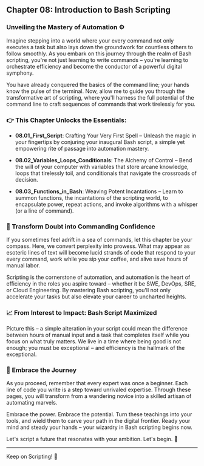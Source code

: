 ## Chapter 08: Introduction to Bash Scripting

### Unveiling the Mastery of Automation ⚙️

Imagine stepping into a world where your every command not only executes a task but also lays down the groundwork for countless others to follow smoothly. As you embark on this journey through the realm of Bash scripting, you're not just learning to write commands – you're learning to orchestrate efficiency and become the conductor of a powerful digital symphony.

You have already conquered the basics of the command line; your hands know the pulse of the terminal. Now, allow me to guide you through the transformative art of scripting, where you'll harness the full potential of the command line to craft sequences of commands that work tirelessly for you.

### 👉 This Chapter Unlocks the Essentials:

- **08.01_First_Script**: Crafting Your Very First Spell – Unleash the magic in your fingertips by conjuring your inaugural Bash script, a simple yet empowering rite of passage into automation mastery.

- **08.02_Variables_Loops_Conditionals**: The Alchemy of Control – Bend the will of your computer with variables that store arcane knowledge, loops that tirelessly toil, and conditionals that navigate the crossroads of decision.

- **08.03_Functions_in_Bash**: Weaving Potent Incantations – Learn to summon functions, the incantations of the scripting world, to encapsulate power, repeat actions, and invoke algorithms with a whisper (or a line of command).

### 🌈 Transform Doubt into Commanding Confidence

If you sometimes feel adrift in a sea of commands, let this chapter be your compass. Here, we convert perplexity into prowess. What may appear as esoteric lines of text will become lucid strands of code that respond to your every command, work while you sip your coffee, and alive save hours of manual labor.

Scripting is the cornerstone of automation, and automation is the heart of efficiency in the roles you aspire toward – whether it be SWE, DevOps, SRE, or Cloud Engineering. By mastering Bash scripting, you'll not only accelerate your tasks but also elevate your career to uncharted heights.

### 📈 From Interest to Impact: Bash Script Maximized

Picture this – a simple alteration in your script could mean the difference between hours of manual input and a task that completes itself while you focus on what truly matters. We live in a time where being good is not enough; you must be exceptional – and efficiency is the hallmark of the exceptional.

### 🎯 Embrace the Journey

As you proceed, remember that every expert was once a beginner. Each line of code you write is a step toward unrivaled expertise. Through these pages, you will transform from a wandering novice into a skilled artisan of automating marvels.

Embrace the power. Embrace the potential. Turn these teachings into your tools, and wield them to carve your path in the digital frontier. Ready your mind and steady your hands – your wizardry in Bash scripting begins now.

Let's script a future that resonates with your ambition. Let's begin. 🚀

---

Keep on Scripting! 📜